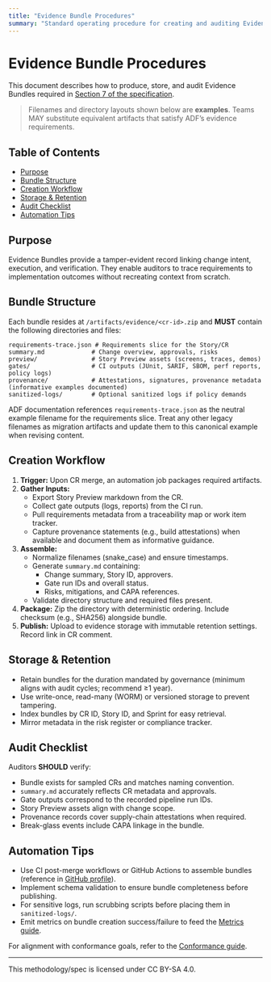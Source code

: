 ```yaml
---
title: "Evidence Bundle Procedures"
summary: "Standard operating procedure for creating and auditing Evidence Bundles per ADF v0.5.0."
---
```


# Evidence Bundle Procedures

This document describes how to produce, store, and audit Evidence Bundles required in [Section 7 of the specification](../specs/adf-spec-v0.5.0.md#7-evidence-bundle).

> Filenames and directory layouts shown below are **examples**. Teams MAY substitute equivalent artifacts that satisfy ADF’s evidence requirements.

## Table of Contents
- [Purpose](#purpose)
- [Bundle Structure](#bundle-structure)
- [Creation Workflow](#creation-workflow)
- [Storage & Retention](#storage--retention)
- [Audit Checklist](#audit-checklist)
- [Automation Tips](#automation-tips)

## Purpose

Evidence Bundles provide a tamper-evident record linking change intent, execution, and verification. They enable auditors to trace requirements to implementation outcomes without recreating context from scratch.

## Bundle Structure

Each bundle resides at `/artifacts/evidence/<cr-id>.zip` and **MUST** contain the following directories and files:

```
requirements-trace.json # Requirements slice for the Story/CR
summary.md             # Change overview, approvals, risks
preview/               # Story Preview assets (screens, traces, demos)
gates/                 # CI outputs (JUnit, SARIF, SBOM, perf reports, policy logs)
provenance/            # Attestations, signatures, provenance metadata (informative examples documented)
sanitized-logs/        # Optional sanitized logs if policy demands
```

ADF documentation references `requirements-trace.json` as the neutral example filename for the requirements slice. Treat any
other legacy filenames as migration artifacts and update them to this canonical example when revising content.

## Creation Workflow

1. **Trigger:** Upon CR merge, an automation job packages required artifacts.
2. **Gather Inputs:**
   - Export Story Preview markdown from the CR.
   - Collect gate outputs (logs, reports) from the CI run.
   - Pull requirements metadata from a traceability map or work item tracker.
   - Capture provenance statements (e.g., build attestations) when available and document them as informative guidance.
3. **Assemble:**
   - Normalize filenames (snake_case) and ensure timestamps.
   - Generate `summary.md` containing:
     - Change summary, Story ID, approvers.
     - Gate run IDs and overall status.
     - Risks, mitigations, and CAPA references.
   - Validate directory structure and required files present.
4. **Package:** Zip the directory with deterministic ordering. Include checksum (e.g., SHA256) alongside bundle.
5. **Publish:** Upload to evidence storage with immutable retention settings. Record link in CR comment.

## Storage & Retention

- Retain bundles for the duration mandated by governance (minimum aligns with audit cycles; recommend ≥1 year).
- Use write-once, read-many (WORM) or versioned storage to prevent tampering.
- Index bundles by CR ID, Story ID, and Sprint for easy retrieval.
- Mirror metadata in the risk register or compliance tracker.

## Audit Checklist

Auditors **SHOULD** verify:

- Bundle exists for sampled CRs and matches naming convention.
- `summary.md` accurately reflects CR metadata and approvals.
- Gate outputs correspond to the recorded pipeline run IDs.
- Story Preview assets align with change scope.
- Provenance records cover supply-chain attestations when required.
- Break-glass events include CAPA linkage in the bundle.

## Automation Tips

- Use CI post-merge workflows or GitHub Actions to assemble bundles (reference in [GitHub profile](../profiles/github.md)).
- Implement schema validation to ensure bundle completeness before publishing.
- For sensitive logs, run scrubbing scripts before placing them in `sanitized-logs/`.
- Emit metrics on bundle creation success/failure to feed the [Metrics guide](metrics.md).

For alignment with conformance goals, refer to the [Conformance guide](conformance.md).

---

This methodology/spec is licensed under CC BY-SA 4.0.
